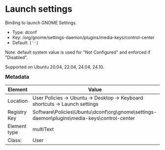 # Launch settings

Binding to launch GNOME Settings.

- Type: dconf
- Key: /org/gnome/settings-daemon/plugins/media-keys/control-center
- Default: `['']`

Note: default system value is used for "Not Configured" and enforced if "Disabled".

Supported on Ubuntu 20.04, 22.04, 24.04, 24.10.



<span style="font-size: larger;">**Metadata**</span>

| Element      | Value            |
| ---          | ---              |
| Location     | User Policies -> Ubuntu -> Desktop -> Keyboard shortcuts -> Launch settings    |
| Registry Key | Software\Policies\Ubuntu\dconf\org\gnome\settings-daemon\plugins\media-keys\control-center         |
| Element type | multiText |
| Class:       | User       |
